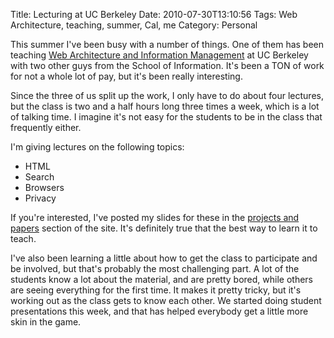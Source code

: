 Title: Lecturing at UC Berkeley
Date: 2010-07-30T13:10:56
Tags: Web Architecture, teaching, summer, Cal, me
Category: Personal


This summer I've been busy with a number of things. One of them has been teaching <a href="http://courses.ischool.berkeley.edu/i153-waim/su10/#" target="_blank">Web Architecture and Information Management</a> at UC Berkeley with two other guys from the School of Information. It's been a TON of work for not a whole lot of pay, but it's been really interesting.

Since the three of us split up the work, I only have to do about four lectures, but the class is two and a half hours long three times a week, which is a lot of talking time. I imagine it's not easy for the students to be in the class that frequently either.

I'm giving lectures on the following topics:

 - HTML
 - Search
 - Browsers
 - Privacy

If you're interested, I've posted my slides for these in the <a href="http://michaeljaylissner.com/papers-and-projects">projects and papers</a> section of the site. It's definitely true that the best way to learn it to teach.

I've also been learning a little about how to get the class to participate and be involved, but that's probably the most challenging part. A lot of the students know a lot about the material, and are pretty bored, while others are seeing everything for the first time. It makes it pretty tricky, but it's working out as the class gets to know each other. We started doing student presentations this week, and that has helped everybody get a little more skin in the game.
